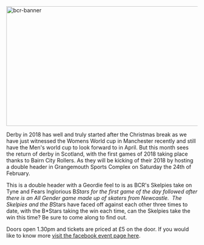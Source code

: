 <html><body><img class="alignnone size-full wp-image-9205" src="https://scottishrollerderbyblog.com/2016/10/bcr-banner.jpg" alt="bcr-banner" width="851" height="315">

Derby in 2018 has well and truly started after the Christmas break as we have just witnessed the Womens World cup in Manchester recently and still have the Men's world cup to look forward to in April. But this month sees the return of derby in Scotland, with the first games of 2018 taking place thanks to Bairn City Rollers. As they will be kicking of their 2018 by hosting a double header in Grangemouth Sports Complex on Saturday the 24th of February.

This is a double header with a Geordie feel to is as BCR's Skelpies take on Tyne and Fears <span class="_4n-j _fbReactionComponent__eventDetailsContentTags fsl">Inglorious B*Stars</span> for the first game of the day followed after there is an <span class="_4n-j _fbReactionComponent__eventDetailsContentTags fsl">All Gender game made up of skaters from Newcastle.  </span><span class="_4n-j _fbReactionComponent__eventDetailsContentTags fsl">The Skelpies and the B*Stars have faced off against each other three times to date, with the B*Stars taking the win each time, can the Skelpies take the win this time? Be sure to come along to find out.
</span>

<span class="_4n-j _fbReactionComponent__eventDetailsContentTags fsl">Doors open 1.30pm and tickets are priced at £5 on the door. If you would like to know more <a href="https://en-gb.facebook.com/events/587963344880848/">visit the facebook event page here</a>.  </span></body></html>
